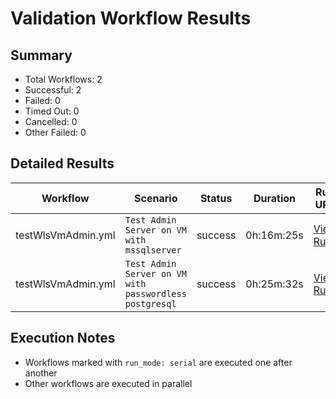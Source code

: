 # Validation Workflow Results

## Summary
- Total Workflows: 2
- Successful: 2
- Failed: 0
- Timed Out: 0
- Cancelled: 0
- Other Failed: 0

## Detailed Results

| Workflow | Scenario | Status | Duration | Run URL |
|----------|----------|---------|-----------|----------|
| testWlsVmAdmin.yml | `Test Admin Server on VM with mssqlserver` | success | 0h:16m:25s | [View Run](https://github.com/azure-javaee/weblogic-azure/actions/runs/16616587006) |
| testWlsVmAdmin.yml | `Test Admin Server on VM with passwordless postgresql` | success | 0h:25m:32s | [View Run](https://github.com/azure-javaee/weblogic-azure/actions/runs/16616589093) |


## Execution Notes
- Workflows marked with `run_mode: serial` are executed one after another
- Other workflows are executed in parallel
